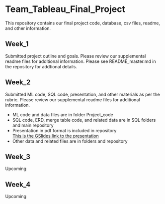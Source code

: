 # Team_Tableau_Final_Project  
This repository contains our final project code, database, csv files, readme, and other information.  

## Week_1  
Submitted project outline and goals. Please review our supplemental readme files for additional information. Please see README_master.md in the repository for addtional details.      

## Week_2  
Submitted ML code, SQL code, presentation, and other materials as per the rubric. Please review our supplemental readme files for additional information.  

* ML code and data files are in folder Project_code  
* SQL code, ERD, merge table code, and related data are in SQL folders and main repository    
* Presentation in pdf format is included in repository  
[This is the GSlides link to the presentation](https://docs.google.com/presentation/d/1hAxS7EPKCvkDF0gaE0cOq2wyhXx_fzK4gBUPGlQOuKY/edit?usp=sharing)  
* Other data and related files are in folders and repository  

## Week_3
Upcoming  

## Week_4  
Upcoming
